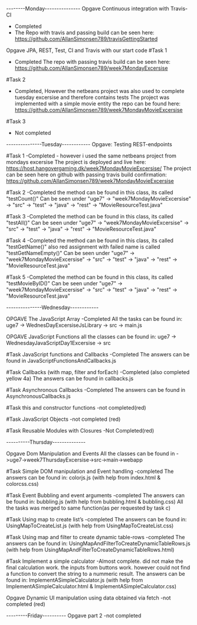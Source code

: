
--------Monday---------------
Opgave Continuous integration with Travis-CI
- Completed
- The Repo with travis and passing build can be seen here: https://github.com/AllanSimonsen789/travisGettingStarted

Opgave JPA, REST, Test, CI and Travis with our start code
#Task 1
- Completed 
The repo with passing travis build can be seen here: https://github.com/AllanSimonsen789/week7MondayExcersise

#Task 2
- Completed, However the netbeans project was also used to complete tuesday excersise and therefore contains tests
The project was implemented with a simple movie entity
the repo can be found here: https://github.com/AllanSimonsen789/week7MondayMovieExcersise

#Task 3
- Not completed

---------------Tuesday------------
Opgave: Testing REST-endpoints

#Task 1
-Completed - however i used the same netbeans project from mondays excersise
The project is deployed and live here: https://host.hangovergaming.dk/week7MondayMovieExcersise/
The project can be seen here on github with passing travis build confirmation: https://github.com/AllanSimonsen789/week7MondayMovieExcersise

#Task 2
-Completed
the method can be found in this class, its called "testCount()"
Can be seen under "uge7" -> "week7MondayMovieExcersise" -> "src" -> "test" -> "java" -> "rest" -> "MovieResourceTest.java"

#Task 3
-Completed
the method can be found in this class, its called "testAll()"
Can be seen under "uge7" -> "week7MondayMovieExcersise" -> "src" -> "test" -> "java" -> "rest" -> "MovieResourceTest.java"

#Task 4
-Completed
the method can be found in this class, its called "testGetName()"
also red assignment with failed name is called "testGetNameEmpty()"
Can be seen under "uge7" -> "week7MondayMovieExcersise" -> "src" -> "test" -> "java" -> "rest" -> "MovieResourceTest.java"

#Task 5
-Completed
the method can be found in this class, its called "testMovieByID()"
Can be seen under "uge7" -> "week7MondayMovieExcersise" -> "src" -> "test" -> "java" -> "rest" -> "MovieResourceTest.java"

---------------Wednesday------------

OPGAVE The JavaScript Array
-Completed
All the tasks can be found in: uge7 -> WednesDayExcersiseJsLibrary -> src -> main.js

OPGAVE JavaScript Functions
all the classes can be found in: uge7 -> WednesdayJavaScriptDay1Excersise -> src

#Task JavaScript functions and Callbacks
-Completed
The answers can be found in JavaScriptFunctionsAndCallbacks.js

#Task Callbacks (with map, filter and forEach)
-Completed (also completed yellow 4a)
The answers can be found in callbacks.js

#Task Asynchronous Callbacks
-Completed
The answers can be found in AsynchronousCallbacks.js

#Task this and constructor functions
-not completed(red)

#Task JavaScript Objects
-not completed (red)

#Task Reusable Modules with Closures 
-Not Completed(red)

----------Thursday--------------

Opgave Dom Manipulation and Events
All the classes can be found in ->uge7->week7ThursdayExcersise->src->main->webapp

#Task Simple DOM manipulation and Event handling
-completed
The answers can be found in: colorjs.js (with help from index.html & colorcss.css)

#Task Event Bubbling and event arguments
-completed
The answers can be found in: bubbling.js (with help from bubbling.html & bubbling.css)
All the tasks was merged to same function(as per requested by task c)

#Task Using map to create list’s
-completed
The answers can be found in: UsingMapToCreateList.js (with help from UsingMapToCreateList.css)

#Task Using map and filter to create dynamic table-rows
-completed
The answers can be found in: UsingMapAndFilterToCreateDynamicTableRows.js (with help from UsingMapAndFilterToCreateDynamicTableRows.html)

#Task Implement a simple calculator 
-Almost complete. did not make the final calculation work. the inputs from buttons work. however could not find a function to convert the string to a nummeric result.
The answers can be found in: ImplementASimpleCalculator.js (with help from ImplementASimpleCalculator.html & ImplementASimpleCalculator.css)



Opgave Dynamic UI manipulation using data obtained via fetch
-not completed (red)

---------Friday----------
Opgave part 2
-not completed

